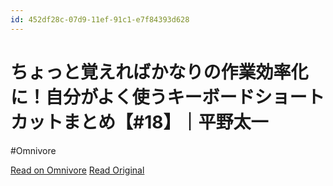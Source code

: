 ```yaml
---
id: 452df28c-07d9-11ef-91c1-e7f84393d628
---
```


# ちょっと覚えればかなりの作業効率化に！自分がよく使うキーボードショートカットまとめ【#18】｜平野太一
#Omnivore

[Read on Omnivore](https://omnivore.app/me/18-18f3505c63e)
[Read Original](https://note.com/yriica/n/nd5d94cc5bb6c)


